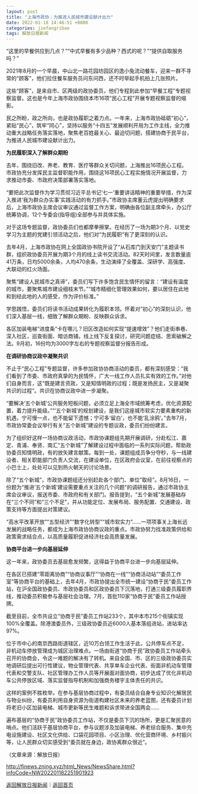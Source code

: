 ```yaml
---
layout: post
title: "上海市政协：为推进人民城市建设献计出力"
date: 2022-01-18 14:46:51 +0800
categories: jiefangribao
tags: 解放日报新闻
---
```

<p>“这里的早餐供应到几点？”“中式早餐有多少品种？西式的呢？”“提供自取服务吗？”</p><p>2021年8月的一个早晨，中山北一路花园坊园区的逸小兔流动餐车，迎来一群不寻常的“顾客”，他们拉住餐车服务员问东问西，还不时举起手机拍上几张照片。</p><p>这些“顾客”，是来自市、区两级的政协委员，他们专程到此参加“早餐工程”专题视察监督。这也是今年上海市政协围绕本市16项“民心工程”开展专题视察监督的缩影。</p><p>民之所盼，政之所向，也是政协履职之着力点。一年来，上海市政协砥砺“初心”，紧贴“民心”，筑牢“同心”，坚持以服务“十四五”发展顺利开局为工作主线，全力推动重大战略任务落实落地，聚焦老百姓最关心、最迫切问题，搭建协商于民平台，为推进人民城市建设献计出力。</p><p><strong>为民履职深入了解群众期盼</strong></p><p>去年，围绕旧改、养老、教育、医疗等群众关切问题，上海推出16项民心工程。市政协充分发挥民主监督职能作用，围绕这16项民心工程实施情况开展监督，力求推动市委、市政府决策部署落实落地。</p><p>“要把此次监督作为学习贯彻习近平总书记‘七一’重要讲话精神的重要举措，作为深入推进‘我为群众办实事’实践活动的有力抓手。”市政协主席董云虎提出明确要求后，上海市政协主席会议审议通过监督工作方案，明确由各位副主席牵头，办公厅统筹协调，12个专委会(指导组)全部参与并具体实施。</p><p>对于这场专题监督，政协委员们也都摩拳擦掌。在经历了一场为期3个月、以党史学习为主题的党建引领活动之后，他们对“为民履职”有了更深刻的认识。</p><p>去年4月，上海市政协在网上全国政协书院开设了“从石库门到天安门”主题读书群，组织政协委员开展为期3个月的线上读书交流活动。82天时间里，发言数量逾41万条，日均5000余条，人均470余条，生动演绎了全覆盖、深研学、高强度、大联动的红火场面。</p><p>聚焦“建设人民城市之真谛”，委员们写下许多饱含民生情怀的留言：“建设有温度的城市，要聚焦城市建设细枝末节。”“城市精细化管理效果如何，要以居住在此地和到经此地的人的感受，作为评价标准。”</p><p>学思践悟，委员们将读书活动成果转化为履职本领。怀着对“初心”的深刻认识，他们深入基层一线，细致了解群众期盼、反映群众诉求。</p><p>各区加装电梯“进度条”卡在哪儿？旧区改造如何实现“提速增效”？他们走街串巷、深入社区，巡查街面、暗访商铺，线上线下反复探讨，研究问题症结、思索破解之法。9月初，16份均为3000字左右的专题视察监督分报告形成。</p><p><strong>在调研协商议政中凝聚共识</strong></p><p>不止于“民心工程”专题监督，许多参加政协协商活动的委员，都有深刻感受：“我们看到了市委、市政府真挚的为民情怀，广大一线工作人员扎实有效的工作。”对他们自身而言，这“既是建言资政，又是知情明政的过程；既是发扬民主，又是凝聚共识的过程”。共识在协商议政中进一步凝聚。</p><p>“要解决‘五个新城’公共服务短板问题，必须立足上海全市域统筹考虑，优化资源配置，着力提升能级。”“‘五个新城’的规划建设，是我们这座城市软实力要素重构的新机遇，宁可慢一点，也不能留下遗憾；宁可多‘留白’，也不能‘乱涂鸦’。”去年7月，市政协常委会议举行有关“五个新城”建设的专题议政，委员们纷纷建言。</p><p>为了组织好这样一场协商议政活动，市政协课题组先期开展调研，分赴松江、嘉定、青浦、奉贤、南汇“五个新城”了解建设过程中面临的一系列实际问题，帮助政协委员知情明政，有的放矢建言献策。每到一处，课题组成员争分夺秒，与一线建设者、相关职能部门负责人交流，在建设单位，在区政府会议室，在前往视察点的小巴士上，处处可以见到热火朝天的讨论场景。</p><p>除了“五个新城”，市政协课题组还分别赶赴各个部门、单位“取经”。8月16日，一份题为“推进‘五个新城’建设需要重点关注的几个问题”的调研报告，通过市政协主席会议审议，报送市委、市政府和有关部门。报告提到，“五个新城”发展基础存在“三个不同”和“三个不足”，并从功能定位、发展布局、服务配置、交通建设、政策支持等方面提出对策建议。</p><p>“高水平改革开放”“五型经济”“数字化转型”“城市软实力”……一项项事关上海长远发展的战略任务，都成为上海市政协协商议政的重点。市政协努力找准政策供给和政策需求结合点，以高质量履职促进经济社会高质量发展。</p><p><strong>协商平台进一步向基层延伸</strong></p><p>这一年来，政协委员去基层愈发频繁，这得益于协商平台进一步向基层延伸。</p><p>在各区已搭建“零距离协商”“协商议事厅”“协商在一线”“协商活动站”“委员工作室”等协商平台的基础上，去年4月，市政协提出全市统一建设“协商于民”委员工作站，在沪全国政协委员、市政协委员和区政协委员下沉落地，打通三级委员履职界线，推动委员积极参与基层社会治理。7月，首批110家“协商于民”委员工作站授牌。</p><p>截至目前，全市共设立“协商于民”委员工作站233个，其中本市215个街镇实现100%全覆盖。除港澳委员外，三级政协委员近6000人基本落组进站，进站率达97%。</p><p>位于市中心的南京西路街道辖区，近10万白领工作生活于此，公共停车点不足，非机动车停放管理成为城区治理难点。一场由街道“协商于民”政协委员工作站牵头召开的协商会，令这一难题的解决有了转机。来自全国、市、区的三级政协委员实地调研后提出可行性建议，物业管理代表、共享单车企业代表、街面非机动车管理代表和交警支队、社区管理办工作人员等开展面对面协商，初步达成了优化非机动车公共停放区域、落实监督指导机制和加强商务楼宇主体责任的共识。</p><p>这样的案例不胜枚举。在参与基层协商过程中，有委员结合自身专业知识化解居民与物业纠纷，有委员利用自身资源为街道构建社区未来的养老蓝图，还有委员计划将老旧小区加装电梯、城市更新等民生难题和诉求带进全国两会……</p><p>遍布基层的“协商于民”政协委员工作站，不仅是委员下沉的场所，更是汇聚民意的哨点。他们活跃于基层协商平台，参与议题涉及加装电梯、养老综合服务、集中充电设施建设、社区文化供给、口袋花园项目、小区治理、优化营商环境、乡村振兴等，让人民群众切实感受到“委员就在身边，政协离群众很近”。</p><p class="em_media">（文章来源：解放日报）</p>

<http://finews.zning.xyz/html_News/NewsShare.html?infoCode=NW202201182251901923>

[返回解放日报新闻](//finews.withounder.com/category/jiefangribao.html)｜[返回首页](//finews.withounder.com/)